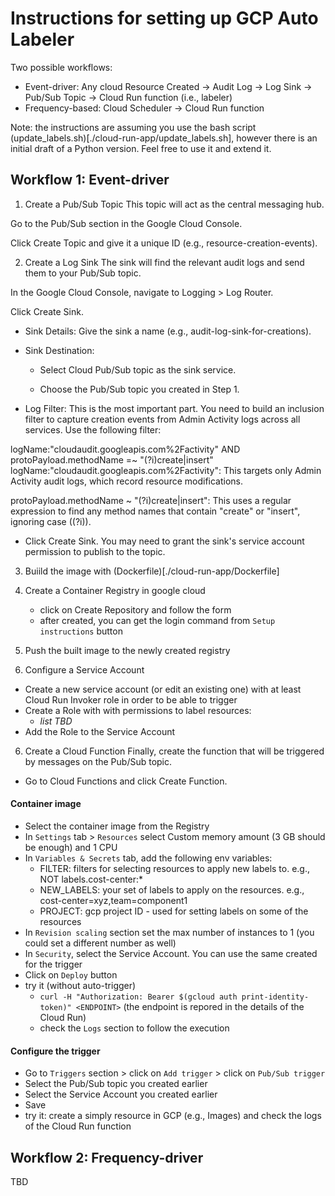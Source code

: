 # Instructions for setting up GCP Auto Labeler
Two possible workflows:
- Event-driver: Any cloud Resource Created → Audit Log → Log Sink → Pub/Sub Topic → Cloud Run function (i.e., labeler)
- Frequency-based: Cloud Scheduler -> Cloud Run function

Note: the instructions are assuming you use the bash script (update_labels.sh)[./cloud-run-app/update_labels.sh], however there is an initial draft of a Python version. Feel free to use it and extend it.


## Workflow 1: Event-driver

1. Create a Pub/Sub Topic
This topic will act as the central messaging hub.

Go to the Pub/Sub section in the Google Cloud Console.

Click Create Topic and give it a unique ID (e.g., resource-creation-events).

2. Create a Log Sink
The sink will find the relevant audit logs and send them to your Pub/Sub topic.

In the Google Cloud Console, navigate to Logging > Log Router.

Click Create Sink.

- Sink Details: Give the sink a name (e.g., audit-log-sink-for-creations).

- Sink Destination:

    - Select Cloud Pub/Sub topic as the sink service.

    - Choose the Pub/Sub topic you created in Step 1.

- Log Filter: This is the most important part. You need to build an inclusion filter to capture creation events from Admin Activity logs across all services. Use the following filter:

logName:"cloudaudit.googleapis.com%2Factivity" AND
protoPayload.methodName =~ "(?i)create|insert"
logName:"cloudaudit.googleapis.com%2Factivity": This targets only Admin Activity audit logs, which record resource modifications.

protoPayload.methodName ~ "(?i)create|insert": This uses a regular expression to find any method names that contain "create" or "insert", ignoring case ((?i)).

- Click Create Sink. You may need to grant the sink's service account permission to publish to the topic.

3. Buiild the image with (Dockerfile)[./cloud-run-app/Dockerfile]

4. Create a Container Registry in google cloud
    - click on Create Repository and follow the form
    - after created, you can get the login command from `Setup instructions` button

5. Push the built image to the newly created registry

6. Configure a Service Account
- Create a new service account (or edit an existing one) with at least Cloud Run Invoker role in order to be able to trigger
- Create a Role with with permissions to label resources:
    - _list TBD_
- Add the Role to the Service Account

6. Create a Cloud Function
Finally, create the function that will be triggered by messages on the Pub/Sub topic.

- Go to Cloud Functions and click Create Function.

#### Container image

- Select the container image from the Registry
- In `Settings` tab > `Resources` select Custom memory amount (3 GB should be enough) and 1 CPU
- In `Variables & Secrets` tab, add the following env variables:
    - FILTER: filters for selecting resources to apply new labels to. e.g., NOT labels.cost-center:*
    - NEW_LABELS: your set of labels to apply on the resources. e.g., cost-center=xyz,team=component1
    - PROJECT: gcp project ID - used for setting labels on some of the resources
- In `Revision scaling` section set the max number of instances to 1 (you could set a different number as well)
- In `Security`, select the Service Account. You can use the same created for the trigger
- Click on `Deploy` button
- try it (without auto-trigger)
    - `curl -H "Authorization: Bearer $(gcloud auth print-identity-token)" <ENDPOINT>` (the endpoint is repored in the details of the Cloud Run)
    - check the `Logs` section to follow the execution

#### Configure the trigger

- Go to `Triggers` section > click on `Add trigger` > click on `Pub/Sub trigger`
- Select the Pub/Sub topic you created earlier
- Select the Service Account you created earlier
- Save
- try it: create a simply resource in GCP (e.g., Images) and check the logs of the Cloud Run function


## Workflow 2: Frequency-driver
TBD

